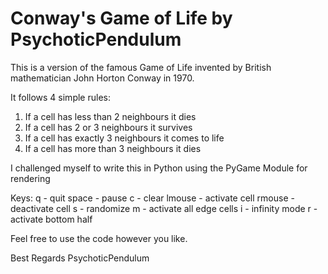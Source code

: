 # Conway's Game of Life by PsychoticPendulum

This is a version of the famous Game of Life invented by British mathematician John Horton Conway in 1970.

It follows 4 simple rules:
1. If a cell has less than 2 neighbours it dies
2. If a cell has 2 or 3 neighbours it survives
3. If a cell has exactly 3 neighbours it comes to life
4. If a cell has more than 3 neighbours it dies

I challenged myself to write this in Python using the PyGame Module for rendering

Keys:
q       -   quit
space   -   pause
c       -   clear
lmouse  -   activate cell
rmouse  -   deactivate cell
s       -   randomize
m       -   activate all edge cells
i       -   infinity mode
r       -   activate bottom half

Feel free to use the code however you like.

Best Regards
PsychoticPendulum

